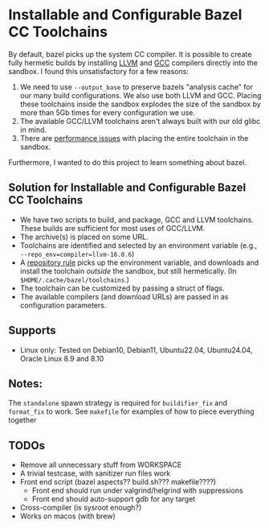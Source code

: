
# Installable and Configurable Bazel CC Toolchains

By default, bazel picks up the system CC compiler. It is possible to create fully hermetic builds by installing [LLVM](https://github.com/grailbio/bazel-toolchain) and [GCC](https://github.com/aspect-build/gcc-toolchain) compilers directly into the sandbox. I found this unsatisfactory for a few reasons:

 1. We need to use `--output_base` to preserve bazels "analysis cache" for our many build configurations. We also use both LLVM and GCC. Placing these toolchains inside the sandbox explodes the size of the sandbox by more than 5Gb times for every configuration we use.
 2. The available GCC/LLVM toolchains aren't always built with our old glibc in mind.
 3. There are [performance issues](https://github.com/grailbio/bazel-toolchain) with placing the entire toolchain in the sandbox.
 
Furthermore, I wanted to do this project to learn something about bazel.

## Solution for Installable and Configurable Bazel CC Toolchains

 * We have two scripts to build, and package, GCC and LLVM toolchains. These builds are sufficient for most uses of GCC/LLVM.
 * The archive(s) is placed on some URL.
 * Toolchains are identified and selected by an environment variable (e.g., `--repo_env=compiler=llvm-16.0.6`)
 * A [repository rule](https://bazel.build/extending/repo) picks up the environment variable, and downloads and install the toolchain _outside_ the sandbox, but still hermetically. (In `$HOME/.cache/bazel/toolchains`.)
 * The toolchain can be customized by passing a struct of flags.
 * The available compilers (and download URLs) are passed in as configuration parameters.
 
## Supports

 * Linux only: Tested on Debian10, Debian11, Ubuntu22.04, Ubuntu24.04, Oracle Linux 8.9 and 8.10

## Notes:

The `standalone` spawn strategy is required for `buildifier_fix` and `format_fix` to work.
See `makefile` for examples of how to piece everything together

## TODOs

 * Remove all unnecessary stuff from WORKSPACE
 * A trivial testcase, with sanitizer run files work
 * Front end script (bazel aspects?? build.sh??? makefile????)
   - Front end should run under valgrind/helgrind with suppressions
   - Front end should auto-support gdb for any target
 * Cross-compiler (is sysroot enough?)
 * Works on macos (with brew)

